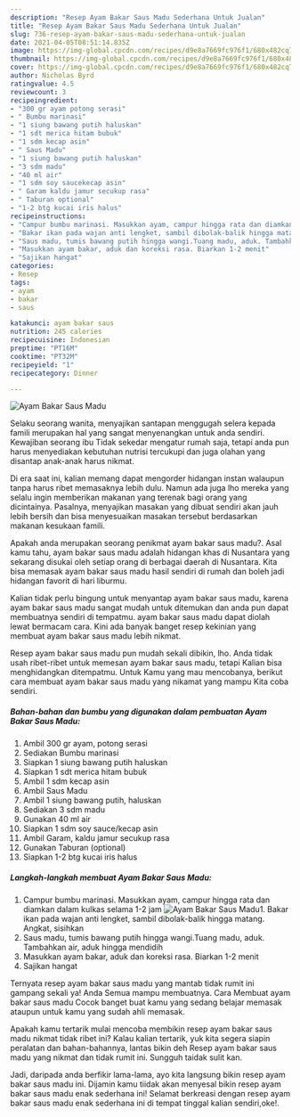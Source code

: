 ```yaml
---
description: "Resep Ayam Bakar Saus Madu Sederhana Untuk Jualan"
title: "Resep Ayam Bakar Saus Madu Sederhana Untuk Jualan"
slug: 736-resep-ayam-bakar-saus-madu-sederhana-untuk-jualan
date: 2021-04-05T08:51:14.835Z
image: https://img-global.cpcdn.com/recipes/d9e8a7669fc976f1/680x482cq70/ayam-bakar-saus-madu-foto-resep-utama.jpg
thumbnail: https://img-global.cpcdn.com/recipes/d9e8a7669fc976f1/680x482cq70/ayam-bakar-saus-madu-foto-resep-utama.jpg
cover: https://img-global.cpcdn.com/recipes/d9e8a7669fc976f1/680x482cq70/ayam-bakar-saus-madu-foto-resep-utama.jpg
author: Nicholas Byrd
ratingvalue: 4.5
reviewcount: 3
recipeingredient:
- "300 gr ayam potong serasi"
- " Bumbu marinasi"
- "1 siung bawang putih haluskan"
- "1 sdt merica hitam bubuk"
- "1 sdm kecap asin"
- " Saus Madu"
- "1 siung bawang putih haluskan"
- "3 sdm madu"
- "40 ml air"
- "1 sdm soy saucekecap asin"
- " Garam kaldu jamur secukup rasa"
- " Taburan optional"
- "1-2 btg kucai iris halus"
recipeinstructions:
- "Campur bumbu marinasi. Masukkan ayam, campur hingga rata dan diamkan dalam kulkas selama 1-2 jam"
- "Bakar ikan pada wajan anti lengket, sambil dibolak-balik hingga matang. Angkat, sisihkan"
- "Saus madu, tumis bawang putih hingga wangi.Tuang madu, aduk. Tambahkan air, aduk hingga mendidih"
- "Masukkan ayam bakar, aduk dan koreksi rasa. Biarkan 1-2 menit"
- "Sajikan hangat"
categories:
- Resep
tags:
- ayam
- bakar
- saus

katakunci: ayam bakar saus 
nutrition: 245 calories
recipecuisine: Indonesian
preptime: "PT16M"
cooktime: "PT32M"
recipeyield: "1"
recipecategory: Dinner

---
```



![Ayam Bakar Saus Madu](https://img-global.cpcdn.com/recipes/d9e8a7669fc976f1/680x482cq70/ayam-bakar-saus-madu-foto-resep-utama.jpg)

Selaku seorang wanita, menyajikan santapan menggugah selera kepada famili merupakan hal yang sangat menyenangkan untuk anda sendiri. Kewajiban seorang ibu Tidak sekedar mengatur rumah saja, tetapi anda pun harus menyediakan kebutuhan nutrisi tercukupi dan juga olahan yang disantap anak-anak harus nikmat.

Di era  saat ini, kalian memang dapat mengorder hidangan instan walaupun tanpa harus ribet memasaknya lebih dulu. Namun ada juga lho mereka yang selalu ingin memberikan makanan yang terenak bagi orang yang dicintainya. Pasalnya, menyajikan masakan yang dibuat sendiri akan jauh lebih bersih dan bisa menyesuaikan masakan tersebut berdasarkan makanan kesukaan famili. 



Apakah anda merupakan seorang penikmat ayam bakar saus madu?. Asal kamu tahu, ayam bakar saus madu adalah hidangan khas di Nusantara yang sekarang disukai oleh setiap orang di berbagai daerah di Nusantara. Kita bisa memasak ayam bakar saus madu hasil sendiri di rumah dan boleh jadi hidangan favorit di hari liburmu.

Kalian tidak perlu bingung untuk menyantap ayam bakar saus madu, karena ayam bakar saus madu sangat mudah untuk ditemukan dan anda pun dapat membuatnya sendiri di tempatmu. ayam bakar saus madu dapat diolah lewat bermacam cara. Kini ada banyak banget resep kekinian yang membuat ayam bakar saus madu lebih nikmat.

Resep ayam bakar saus madu pun mudah sekali dibikin, lho. Anda tidak usah ribet-ribet untuk memesan ayam bakar saus madu, tetapi Kalian bisa menghidangkan ditempatmu. Untuk Kamu yang mau mencobanya, berikut cara membuat ayam bakar saus madu yang nikamat yang mampu Kita coba sendiri.

<!--inarticleads1-->

##### Bahan-bahan dan bumbu yang digunakan dalam pembuatan Ayam Bakar Saus Madu:

1. Ambil 300 gr ayam, potong serasi
1. Sediakan  Bumbu marinasi
1. Siapkan 1 siung bawang putih haluskan
1. Siapkan 1 sdt merica hitam bubuk
1. Ambil 1 sdm kecap asin
1. Ambil  Saus Madu
1. Ambil 1 siung bawang putih, haluskan
1. Sediakan 3 sdm madu
1. Gunakan 40 ml air
1. Siapkan 1 sdm soy sauce/kecap asin
1. Ambil  Garam, kaldu jamur secukup rasa
1. Gunakan  Taburan (optional)
1. Siapkan 1-2 btg kucai iris halus




<!--inarticleads2-->

##### Langkah-langkah membuat Ayam Bakar Saus Madu:

1. Campur bumbu marinasi. Masukkan ayam, campur hingga rata dan diamkan dalam kulkas selama 1-2 jam
<img src="https://img-global.cpcdn.com/steps/8385464826d4ed98/160x128cq70/ayam-bakar-saus-madu-langkah-memasak-1-foto.jpg" alt="Ayam Bakar Saus Madu">1. Bakar ikan pada wajan anti lengket, sambil dibolak-balik hingga matang. Angkat, sisihkan
1. Saus madu, tumis bawang putih hingga wangi.Tuang madu, aduk. Tambahkan air, aduk hingga mendidih
1. Masukkan ayam bakar, aduk dan koreksi rasa. Biarkan 1-2 menit
1. Sajikan hangat




Ternyata resep ayam bakar saus madu yang mantab tidak rumit ini gampang sekali ya! Anda Semua mampu membuatnya. Cara Membuat ayam bakar saus madu Cocok banget buat kamu yang sedang belajar memasak ataupun untuk kamu yang sudah ahli memasak.

Apakah kamu tertarik mulai mencoba membikin resep ayam bakar saus madu nikmat tidak ribet ini? Kalau kalian tertarik, yuk kita segera siapin peralatan dan bahan-bahannya, lantas bikin deh Resep ayam bakar saus madu yang nikmat dan tidak rumit ini. Sungguh taidak sulit kan. 

Jadi, daripada anda berfikir lama-lama, ayo kita langsung bikin resep ayam bakar saus madu ini. Dijamin kamu tiidak akan menyesal bikin resep ayam bakar saus madu enak sederhana ini! Selamat berkreasi dengan resep ayam bakar saus madu enak sederhana ini di tempat tinggal kalian sendiri,oke!.

